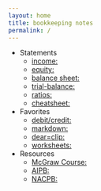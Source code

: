 ```yaml
---
layout: home
title: bookkeeping notes
permalink: /
---
```


- Statements    
    - [income:](2024-01-17-dincome-statement)   
    - [equity:](2024-01-17-cchanges-in-equity)  
    - [balance sheet:](2024-01-17-bbalance-sheet)   
    - [trial-balance:](2024-01-28-trial-balance)  
    - [ratios:](2024-01-17-afin-ratios)  
    - [cheatsheet:](2024-01-16-order-of-financial-statements)  
- Favorites
    - [debit/credit:](2023-12-27-youtube-debit-credits-explained)   
    - [markdown:](2020-02-28-sample-markdown)  
    - [dear=clip:](2023-12-27-dear-clip)  
    - [worksheets:](2024-01-16-worksheet-template)  
- Resources   
    - [McGraw Course:]("https://connect.mheducation.com/connect/hmStudentCourseList.do")  
    - [AIPB:]("https://aipb.org)   
    - [NACPB:]("https://www.certifiedpublicbookkeeper.org)   

    